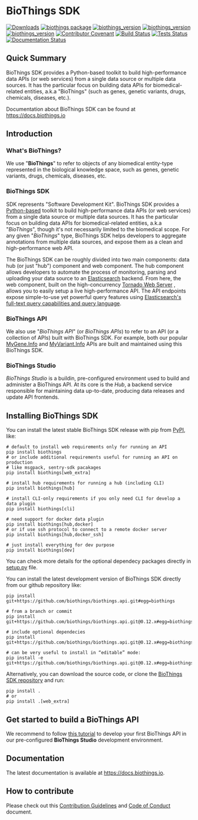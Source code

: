 # BioThings SDK

[![Downloads](https://pepy.tech/badge/biothings)](https://pepy.tech/project/biothings)
[![biothings package](https://badge.fury.io/py/biothings.svg)](https://pypi.python.org/pypi/biothings)
[![biothings_version](https://img.shields.io/pypi/pyversions/biothings.svg)](https://pypi.python.org/pypi/biothings)
[![biothings_version](https://img.shields.io/pypi/format/biothings.svg)](https://pypi.python.org/pypi/biothings)
[![biothings_version](https://img.shields.io/pypi/status/biothings.svg)](https://pypi.python.org/pypi/biothings)
[![Contributor Covenant](https://img.shields.io/badge/Contributor%20Covenant-v2.0%20adopted-ff69b4.svg)](CODE_OF_CONDUCT.md)
[![Build Status](https://github.com/biothings/biothings.api/actions/workflows/test-build.yml/badge.svg)](https://github.com/biothings/biothings.api/actions/workflows/test-build.yml)
[![Tests Status](https://github.com/biothings/biothings.api/actions/workflows/run-tests.yml/badge.svg)](https://github.com/biothings/biothings.api/actions/workflows/run-tests.yml)
[![Documentation Status](https://readthedocs.org/projects/biothingsapi/badge/?version=latest)](https://docs.biothings.io/en/latest/?badge=latest)

## Quick Summary

BioThings SDK provides a Python-based toolkit to build high-performance data APIs (or web services) from a single data source or multiple data sources. It has the particular focus on building data APIs for biomedical-related entities, a.k.a "BioThings" (such as genes, genetic variants, drugs, chemicals, diseases, etc.).

Documentation about BioThings SDK can be found at https://docs.biothings.io

## Introduction

### What's BioThings?

We use "**BioThings**" to refer to objects of any biomedical entity-type
represented in the biological knowledge space, such as genes, genetic
variants, drugs, chemicals, diseases, etc.

### BioThings SDK

SDK represents "Software Development Kit". BioThings SDK provides a
[Python-based](https://www.python.org/) toolkit to build
high-performance data APIs (or web services) from a single data source
or multiple data sources. It has the particular focus on building data
APIs for biomedical-related entities, a.k.a "*BioThings*", though it's
not necessarily limited to the biomedical scope. For any given
"*BioThings*" type, BioThings SDK helps developers to aggregate
annotations from multiple data sources, and expose them as a clean and
high-performance web API.

The BioThings SDK can be roughly divided into two main components: data
hub (or just "hub") component and web component. The hub component
allows developers to automate the process of monitoring, parsing and
uploading your data source to an
[Elasticsearch](https://www.elastic.co/products/elasticsearch) backend.
From here, the web component, built on the high-concurrency [Tornado Web
Server](http://www.tornadoweb.org/en/stable/) , allows you to easily
setup a live high-performance API. The API endpoints expose
simple-to-use yet powerful query features using [Elasticsearch's
full-text query capabilities and query
language](https://www.elastic.co/guide/en/elasticsearch/reference/2.4/query-dsl-query-string-query.html#query-string-syntax).

### BioThings API

We also use "*BioThings API*" (or *BioThings APIs*) to refer to an API
(or a collection of APIs) built with BioThings SDK. For example, both
our popular [MyGene.Info](http://mygene.info/) and
[MyVariant.Info](http://myvariant.info/) APIs are built and maintained
using this BioThings SDK.

### BioThings Studio

*BioThings Studio* is a buildin, pre-configured environment used to build and
administer a BioThings API. At its core is the *Hub*, a backend service responsible for maintaining data up-to-date, producing data releases and
update API frontends.

## Installing BioThings SDK

You can install the latest stable BioThings SDK release with pip from
[PyPI](https://pypi.python.org/pypi), like:

    # default to install web requirements only for running an API
    pip install biothings
    # or include additional requirements useful for running an API on production
    # like msgpack, sentry-sdk pacakages
    pip install biothings[web_extra]

    # install hub requirements for running a hub (including CLI)
    pip install biothings[hub]

    # install CLI-only requirements if you only need CLI for develop a data plugin
    pip install biothings[cli]

    # need support for docker data plugin
    pip install biothings[hub,docker]
    # or if use ssh protocol to connect to a remote docker server
    pip install biothings[hub,docker_ssh]

    # just install everything for dev purpose
    pip install biothings[dev]

You can check more details for the optional dependecy packages directly in [setup.py](setup.py) file.

You can install the latest development version of BioThings SDK directly
from our github repository like:

    pip install git+https://github.com/biothings/biothings.api.git#egg=biothings

    # from a branch or commit
    pip install git+https://github.com/biothings/biothings.api.git@0.12.x#egg=biothings

    # include optional dependecies
    pip install git+https://github.com/biothings/biothings.api.git@0.12.x#egg=biothings[web_extra]

    # can be very useful to install in “editable” mode:
    pip install -e git+https://github.com/biothings/biothings.api.git@0.12.x#egg=biothings[web_extra]

Alternatively, you can download the source code, or clone the [BioThings
SDK repository](https://github.com/biothings/biothings.api) and run:

    pip install .
    # or
    pip install .[web_extra]

## Get started to build a BioThings API

We recommend to follow [this tutorial](https://docs.biothings.io/en/latest/tutorial/studio.html) to develop your first BioThings API in our pre-configured **BioThings Studio** development environment.

## Documentation

The latest documentation is available at https://docs.biothings.io.

## How to contribute

Please check out this [Contribution Guidelines](CONTRIBUTING.md) and [Code of Conduct](CODE_OF_CONDUCT.md) document.
